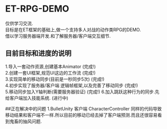 # ET-RPG-DEMO
仅供学习交流.  
目标是在ET框架的基础上,做一个支持多人对战的动作类RPG的DEMO.   
借以学习服务器端开发.和了解服务器/客户端交互细节.  

## 目前目标和进度的说明   
1.导入一套动作资源,创建基本Animator (完成!)    
2.创建一套UI框架,规范UI这边的工作流 (完成!)   
3.实现简单的移动同步(目前是一秒同步5次) (完成!)    
4.初步实现了服务器/客户端 逻辑帧框架,以及完善了移动同步 (完成!)   
5.移动同步加入Y轴判断(需要服务器验证) (完成!)
6.加入跳跃这种行为的同步.先给客户端加入技能系统. (进行中)

##正在解决中的问题
1.BulletUnity 客户端 CharacterController 同样的代码导致移动结果和客户端不一样.所以目前的移动已经去掉了客户端预测.而且还很容易看到鬼畜的抽风问题.

